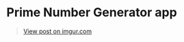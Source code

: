 # Prime Number Generator app
<blockquote class="imgur-embed-pub" lang="en" data-id="r29TMA7"><a href="//imgur.com/r29TMA7">View post on imgur.com</a></blockquote><script async src="//s.imgur.com/min/embed.js" charset="utf-8"></script>
